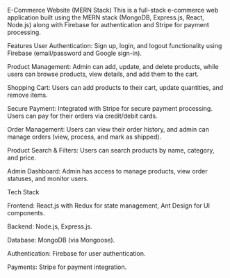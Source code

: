 E-Commerce Website (MERN Stack)
This is a full-stack e-commerce web application built using the MERN stack (MongoDB, Express.js, React, Node.js) along with Firebase for authentication and Stripe for payment processing.

Features
User Authentication: Sign up, login, and logout functionality using Firebase (email/password and Google sign-in).

Product Management: Admin can add, update, and delete products, while users can browse products, view details, and add them to the cart.

Shopping Cart: Users can add products to their cart, update quantities, and remove items.

Secure Payment: Integrated with Stripe for secure payment processing. Users can pay for their orders via credit/debit cards.

Order Management: Users can view their order history, and admin can manage orders (view, process, and mark as shipped).

Product Search & Filters: Users can search products by name, category, and price.

Admin Dashboard: Admin has access to manage products, view order statuses, and monitor users.

Tech Stack

Frontend: React.js with Redux for state management, Ant Design for UI components.

Backend: Node.js, Express.js.

Database: MongoDB (via Mongoose).

Authentication: Firebase for user authentication.

Payments: Stripe for payment integration.
